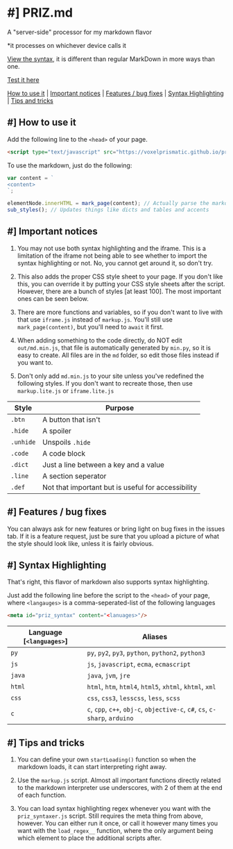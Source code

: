 # #] PRIZ.md
A "server-side" processor for my markdown flavor

*it processes on whichever device calls it

[View the syntax](https://voxelprismatic.github.io/priz.md/view), it is different than regular
MarkDown in more ways than one.

[Test it here](https://voxelprismatic.github.io/priz.md/markup)

[How to use it](#-how-to-use-it) | [Important notices](#-important-notices) |
[Features / bug fixes](#-features--bug-fixes) | [Syntax Highlighting](#-syntax-highlighting) | [Tips and tricks](#-tips-and-tricks)

## #] How to use it
Add the following line to the `<head>` of your page.
```html
<script type="text/javascript" src="https://voxelprismatic.github.io/priz.md/markup.js" id="priz_script"></script>
```

To use the markdown, just do the following:
```js
var content = `
<content>
`;

elementNode.innerHTML = mark_page(content); // Actually parse the markdown
sub_styles(); // Updates things like dicts and tables and accents
```

## #] Important notices
1. You may not use both syntax highlighting and the iframe. This is a limitation of the iframe
not being able to see whether to import the syntax highlighting or not. No, you cannot get around
it, so don't try.

2. This also adds the proper CSS style sheet to your page. If you don't like this, you can
override it by putting your CSS style sheets after the script. However, there are a bunch
of styles [at least 100]. The most important ones can be seen below.

3. There are more functions and variables, so if you don't want to live with that use
`iframe.js` instead of `markup.js`. You'll still use `mark_page(content)`, but you'll
need to `await` it first.

4. When adding something to the code directly, do NOT edit `out/md.min.js`, that file is
automatically generated by `min.py`, so it is easy to create. All files are in the `md` folder,
so edit those files instead if you want to.

5. Don't only add `md.min.js` to your site unless you've redefined the following styles.
If you don't want to recreate those, then use `markup.lite.js` or `iframe.lite.js`

| Style | Purpose |
| - | - |
| `.btn` | A button that isn't |
| `.hide` | A spoiler |
| `.unhide` | Unspoils `.hide` |
| `.code` | A code block |
| `.dict` | Just a line between a key and a value |
| `.line` | A section seperator |
| `.def` | Not that important but is useful for accessibility |

## #] Features / bug fixes
You can always ask for new features or bring light on bug fixes in the issues tab.
If it is a feature request, just be sure that you upload a picture of what the style should
look like, unless it is fairly obvious.

## #] Syntax Highlighting
That's right, this flavor of markdown also supports syntax highlighting.

Just add the following line before the script to the `<head>` of your page, where `<langauges>` is a comma-seperated-list of the following languages
```html
<meta id="priz_syntax" content="<lanuages>"/>
```
| Language [`<languages>`] | Aliases |
| - | - |
| `py` | `py`, `py2`, `py3`, `python`, `python2`, `python3` |
| `js` | `js`, `javascript`, `ecma`, `ecmascript` |
| `java` | `java`, `jvm`, `jre` |
| `html` | `html`, `htm`, `html4`, `html5`, `xhtml`, `khtml`, `xml` |
| `css` | `css`, `css3`, `lesscss`, `less`, `scss` |
| `c` | `c`, `cpp`, `c++`, `obj-c`, `objective-c`, `c#`, `cs`, `c-sharp`, `arduino` |

## #] Tips and tricks
1. You can define your own `startLoading()` function so when the markdown loads, it can start interpreting right away.

2. Use the `markup.js` script. Almost all important functions directly related to the markdown interpreter use underscores, with 2 of them at the end of each function.

3. You can load syntax highlighting regex whenever you want with the `priz_syntaxer.js` script.
Still requires the meta thing from above, however. You can either run it once, or call it however
many times you want with the `load_regex__` function, where the only argument being which
element to place the additional scripts after.
